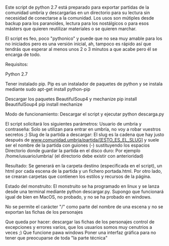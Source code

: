

Este script de python 2.7 está preparado para exportar partidas de la comunidad umbría y descargarlas en un directorio para su lectura sin necesidad de conectarse a la comunidad. Los usos son mútiples desde backup para los paranoides, lectura para los nostálgicos o para esos másters que quieren reutilizar materiales o se quieren marchar.

El script es feo, poco "pythonico" y puede que no sea muy amable para los no iniciados pero es una versión inicial, ah, tampoco es rápido así que tendrás que esperar al menos unos 2 o 3 minutos a que acabe pero él se encarga de todo.

Requisitos: 

Python 2.7 

Tener instalado pip. Pip es un instalador de paquetes de python y se instala mediante
sudo apt-get install python-pip

Descargar los paquetes BeautifulSoup4 y mechanize
pip install BeautifulSoup4
pip install mechanize

Modo de funcionamiento:
Descargar el script y ejecutar python descarga.py

El script solicitará los siguientes parámetros:
Usuario de umbria y contraseña:  Solo se utilizan para entrar en umbría, no voy a robar vuestros secretos ;)
Slug de la partida a descargar:  El slug es la cadena que hay justo después de www.comunidad.umbria/partida/[ESTO_ES_EL_SLUG] y suele ser el nombre de la partida con guiones (-) sustituyendo los espacios
Directorio donde guardar la partida en el disco duro: Por ejemplo /home/usuario/umbria/ (el directorio debe existir con anterioridad)

Resultado: 
Se generará en la carpeta destino (especificada en el script), un html por cada escena de la partida y un fichero portada.html. Por otro lado, se crearan carpetas que contienen los estilos y recursos de la página.


Estado del monstruito: 
El monstruito se ha programado en linux y se lanza desde una terminal mediante python descargar.py. Supongo que funcionará igual de bien en MacOS, no probado, y no se ha probado en windows.

No se permite el carácter "/" como parte del nombre de una escena y no se exportan las fichas de los personajes

Que queda por hacer:
descargar las fichas de los personajes
control de excepciones y errores varios, que los usuarios somos muy cenutrios a veces ;)
Que funcione pawa windows
Poner una interfaz gráfica para no tener que preocuparse de toda "la parte técnica"
